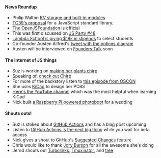 #### News Roundup

- Philip Walton [KV storage and built-in modules](https://developers.google.com/web/updates/2019/03/kv-storage)
- [TC39's proposal](https://github.com/tc39/proposal-javascript-standard-library) for a JavaScript standard library.
- [The OpenJSFoundation](https://medium.com/@nodejs/introducing-the-openjs-foundation-the-next-phase-of-javascript-ecosystem-growth-d4911b42664f) is official
- This was first discussed on [JS Party #48](https://changelog.com/jsparty/48)
- [Lambda School is giving $18k in stipends](https://changelog.com/news/lambda-school-is-giving-an-18000-stipend-to-select-students-6D3d) to select students
- Co-founder Austen Allfred's [tweet with the options diagram](https://twitter.com/Austen/status/1105598530620579840)
- Austen will be interviewed on [Founders Talk](https://changelog.com/founderstalk) soon

#### The internet of JS things

- Suz is working on [making her plants chirp](https://github.com/noopkat/mxchip-gifs)
- Speaking of, [check out Chirp](https://chirp.io)
- For more of the backstory listen to [this episode from OSCON](https://changelog.com/jsparty/bonus-suz-at-oscon)
- She uses [KiCad](http://kicad-pcb.org/) to design her PCBS
- [Here's the YouTube channel](https://www.youtube.com/user/contextualelectronic) which was the most helpful when learning KiCad
- Nick built [a Raspberry Pi powered photoboot](https://github.com/nicknisi/pi-photobooth) for a wedding

#### Shouts outs!

- Suz is stoked about [GitHub Actions](https://github.com/actions) and has a blog post upcoming
- Listen to [GitHub Actions is the next big thing](https://changelog.com/podcast/331) while you wait for beta access
- Nick gives a shout to GitHub's [Suggested Changes](https://github.blog/changelog/2018-10-16-suggested-changes/) feature
- Chris would like to thank [Jory Burson](https://twitter.com/jorydotcom) for all the awesome she's doing
- Jerod shouts out [Turbolinks](https://github.com/turbolinks/turbolinks), [Tmuxinator](https://github.com/tmuxinator/tmuxinator), and [tree](https://en.wikipedia.org/wiki/Tree_(command))